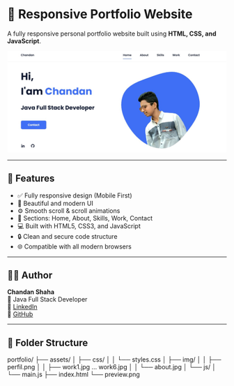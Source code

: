 # 💼 Responsive Portfolio Website

A fully responsive personal portfolio website built using **HTML, CSS, and JavaScript**.

![Portfolio Preview](preview.png)

---

## 📌 Features

- ✅ Fully responsive design (Mobile First)
- 🎨 Beautiful and modern UI
- ⚙️ Smooth scroll & scroll animations
- 💼 Sections: Home, About, Skills, Work, Contact
- 💻 Built with HTML5, CSS3, and JavaScript
- 🔒 Clean and secure code structure
- 🌐 Compatible with all modern browsers

---

## 🧑‍💻 Author

**Chandan Shaha**  
💼 Java Full Stack Developer  
📎 [LinkedIn](https://www.linkedin.com/in/chandan-shaha-7ba0b921a/)  
🐙 [GitHub](https://github.com/ChandanShaha)

---

## 📂 Folder Structure
portfolio/
├── assets/
│ ├── css/
│ │ └── styles.css
│ ├── img/
│ │ ├── perfil.png
│ │ ├── work1.jpg ... work6.jpg
│ │ └── about.jpg
│ └── js/
│ └── main.js
├── index.html
└── preview.png